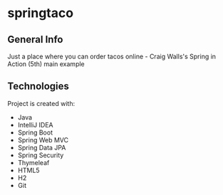 # springtaco

## General Info
Just a place where you can order tacos online - Craig Walls's Spring in Action (5th) main example

## Technologies
Project is created with:
* Java
* IntelliJ IDEA
* Spring Boot
* Spring Web MVC
* Spring Data JPA
* Spring Security
* Thymeleaf
* HTML5
* H2
* Git

